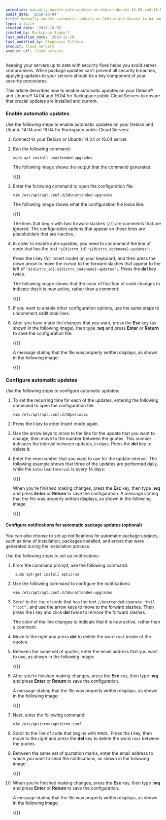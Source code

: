 ```yaml
---
permalink: manually-enable-auto-updates-on-debian-ubuntu-14.04-and-16.04-public-cloud-servers/
audit_date: '2018-10-04'
title: Manually enable automatic updates on Debian and Ubuntu 14.04 and 16.04  public Cloud Servers
type: article
created_date: '2018-10-05'
created_by: Rackspace Support
last_modified_date: '2019-12-20'
last_modified_by: Stephanie Fillmon
product: Cloud Servers
product_url: cloud-servers
---
```


Keeping your servers up to date with security fixes helps you avoid server
compromises. While package updates can't prevent all security breaches,
applying updates to your servers should be a key component of your security
procedures.

This article describes how to enable automatic updates on your Debian&reg; and
Ubuntu&reg; 14.04 and 16.04 for Rackspace public Cloud Servers to ensure that
crucial updates are installed and current.

### Enable automatic updates

Use the following steps to enable automatic updates on your Debian and
Ubuntu 14.04 and 16.04 for Rackspace public Cloud Servers:

1. Connect to your Debian or Ubuntu 14.04 or 16.04 server.

2. Run the following command:

       sudo apt install unattended-upgrades

    The following image shows the output that the command generates:

    {{<image src="picture1.png" alt="" title="">}}

3. Enter the following command to open the configuration file:

       vim /etc/apt/apt.conf.d/50unattended-upgrades

    The following image shows what the configuration file looks like:

    {{<image src="picture2.png" alt="" title="">}}

    The lines that begin with two forward slashes (`//`) are comments that are
    ignored. The configuration options that appear on those lines are
    placeholders that are inactive.

4. In order to enable auto-updates, you need to uncomment the line of code
   that has the text `"${distro_id}:${distro_codename}-updates";`.

    Press the **i** key (for Insert mode) on your keyboard, and then press the
    down arrow to move the cursor to the forward slashes that appear to the
    left of `"${distro_id}:${distro_codename}-updates";`. Press the **del**
    key twice.

    The following image shows that the color of that line of code changes to
    indicate that it is now active, rather than a comment:

    {{<image src="picture3.png" alt="" title="">}}

5. If you want to enable other configuration options, use the same steps to
   uncomment additional lines.

6. After you have made the changes that you want, press the **Esc** key (as
   shown in the following image), then type **:wq** and press **Enter** or
   **Return** to save the configuration file:

    {{<image src="picture4-1.png" alt="" title="">}}

    A message stating that the file was properly written displays, as shown in
    the following image:

    {{<image src="picture4-2.png" alt="" title="">}}

### Configure automatic updates

Use the following steps to configure automatic updates:

1. To set the recurring time for each of the updates, entering the following
   command to open the configuration file:

       vim /etc/apt/apt.conf.d/10periodic

2. Press the **i** key to enter Insert mode again.

3. Use the arrow keys to move to the line for the update that you want to
   change, then move to the number between the quotes. This number indicates
   the interval between updates, in days. Press the **del** key to delete it.

4. Enter the new number that you want to use for the update interval. The
   following example shows that three of the updates are performed daily,
   while the `AutocleanInterval` is every 14 days:

    {{<image src="picture5.png" alt="" title="">}}

    When you're finished making changes, press the **Esc** key, then type
    **:wq** and press **Enter** or **Return** to save the configuration. A
    message stating that the file was properly written displays, as shown in
    the following image:

    {{<image src="picture6.png" alt="" title="">}}

#### Configure notifications for automatic package updates (optional)

You can also choose to set up notifications for automatic package updates,
such as time of installation, packages installed, and errors that were
generated during the installation process.

Use the following steps to set up notifications:

1. From the command prompt, use the following command:

        sudo apt-get install apticron

2. Use the following command to configure the notifications:

       vim /etc/apt/apt.conf.d/50unattended-upgrades

3. Scroll to the line of code that has the text
   `//Unattended-Upgrade::Mail “root”;` and use the arrow keys to move to the
   forward slashes. Then press the **i** key and click **del** twice to remove
   the forward slashes.

    The color of the line changes to indicate that it is now active,
    rather than a comment.

4. Move to the right and press **del** to delete the word `root` inside of the
   quotes.

5. Between the same set of quotes, enter the email
   address that you want to use, as shown in the following image:

    {{<image src="picture8.png" alt="" title="">}}

6. After you're finished making changes, press the **Esc** key, then type
   **:wq** and press **Enter** or **Return** to save the configuration.

    A message stating that the file was properly written displays, as shown in
    the following image:

    {{<image src="picture9.png" alt="" title="">}}

7. Next, enter the following command:

       vim /etc/apticron/apticron.conf

8. Scroll to the line of code that begins with `EMAIL`. Press the **i** key,
   then move to the right and press the **del** key to delete the word `root`
   between the quotes.

9. Between the same set of quotation marks, enter the email address to which
   you want to send the notifications, as shown in the following image:

    {{<image src="picture10.png" alt="" title="">}}

10. When you're finished making changes, press the **Esc** key, then type
    **:wq** and press **Enter** or **Return** to save the configuration.

     A message stating that the file was properly written displays, as shown
     in the following image:

     {{<image src="picture11.png" alt="" title="">}}
